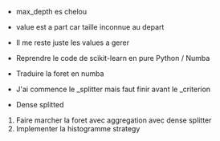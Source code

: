 


- max_depth es chelou 

- value est a part car taille inconnue au depart
- Il me reste juste les values a gerer


- Reprendre le code de scikit-learn en pure Python / Numba
- Traduire la foret en numba
- J'ai commence le _splitter mais faut finir avant le _criterion
- Dense splitted

1. Faire marcher la foret avec aggregation avec dense splitter
2. Implementer la histogramme strategy
